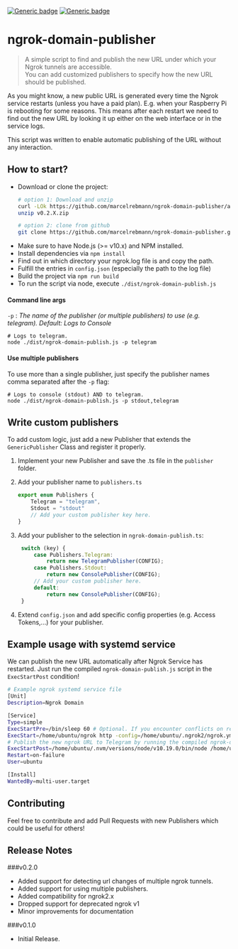 [![Generic badge](https://img.shields.io/badge/ngrok2.x-supported-green.svg)](https://shields.io/)
[![Generic badge](https://img.shields.io/badge/ngrok1.x-unsupported-red.svg)](https://shields.io/)

# ngrok-domain-publisher

>A simple script to find and publish the new URL under which your Ngrok tunnels are accessible.<br>
>You can add customized publishers to specify how the new URL should be published.

As you might know, a new public URL is generated every time the Ngrok service restarts (unless you have a paid plan).
E.g. when your Raspberry Pi is rebooting for some reasons.
This means after each restart we need to find out the new URL by looking it up either on the web interface or in the service logs.

This script was written to enable automatic publishing of the URL without any interaction. 

## How to start?
* Download or clone the project:
  ```bash
  # option 1: Download and unzip
  curl -LOk https://github.com/marcelrebmann/ngrok-domain-publisher/archive/v0.2.X.zip
  unzip v0.2.X.zip
  ```
  ```bash
  # option 2: clone from github
  git clone https://github.com/marcelrebmann/ngrok-domain-publisher.git
  ```
* Make sure to have Node.js (>= v10.x) and NPM installed.
* Install dependencies via `npm install`
* Find out in which directory your ngrok.log file is and copy the path.
* Fulfill the entries in `config.json` (especially the path to the log file)
* Build the project via `npm run build`
* To run the script via node, execute `./dist/ngrok-domain-publish.js`

#### Command line args
`-p`  : *The name of the publisher (or multiple publishers) to use (e.g. telegram). Default: Logs to Console*
```
# Logs to telegram.
node ./dist/ngrok-domain-publish.js -p telegram
```
#### Use multiple publishers
To use more than a single publisher, just specify the publisher names comma separated after the `-p` flag:
```
# Logs to console (stdout) AND to telegram.
node ./dist/ngrok-domain-publish.js -p stdout,telegram
```

## Write custom publishers
To add custom logic, just add a new Publisher that extends the `GenericPublisher` Class and register it properly.

1. Implement your new Publisher and save the .ts file in the `publisher` folder.
2. Add your publisher name to `publishers.ts`
   ```typescript
   export enum Publishers {
       Telegram = "telegram",
       Stdout = "stdout"
       // Add your custom publisher key here.
   }
   ```
3. Add your publisher to the selection in `ngrok-domain-publish.ts`:
   ``` typescript
    switch (key) {
        case Publishers.Telegram:
            return new TelegramPublisher(CONFIG);
        case Publishers.Stdout:
            return new ConsolePublisher(CONFIG);
        // Add your custom publisher here.
        default:
            return new ConsolePublisher(CONFIG);
    }
    ```

4. Extend `config.json` and add specific config properties (e.g. Access Tokens,...) for your publisher. 

## Example usage with systemd service
We can publish the new URL automatically after Ngrok Service has restarted.
Just run the compiled `ngrok-domain-publish.js` script in the `ExecStartPost` condition!
```bash
# Example ngrok systemd service file
[Unit]
Description=Ngrok Domain

[Service]
Type=simple
ExecStartPre=/bin/sleep 60 # Optional. If you encounter conflicts on restarts
ExecStart=/home/ubuntu/ngrok http -config=/home/ubuntu/.ngrok2/ngrok.yml 3001
# Publish the new ngrok URL to Telegram by running the compiled ngrok-domain-publish.js via node in ExecStartPost
ExecStartPost=/home/ubuntu/.nvm/versions/node/v10.19.0/bin/node /home/ubuntu/ngrok-domain-publisher/dist/ngrok-domain-publish.js -p telegram
Restart=on-failure
User=ubuntu

[Install]
WantedBy=multi-user.target
```

## Contributing
Feel free to contribute and add Pull Requests with new Publishers which could be useful for others!


## Release Notes

###v0.2.0
- Added support for detecting url changes of multiple ngrok tunnels.
- Added support for using multiple publishers.
- Added compatibility for ngrok2.x
- Dropped support for deprecated ngrok v1
- Minor improvements for documentation

###v0.1.0
- Initial Release.
